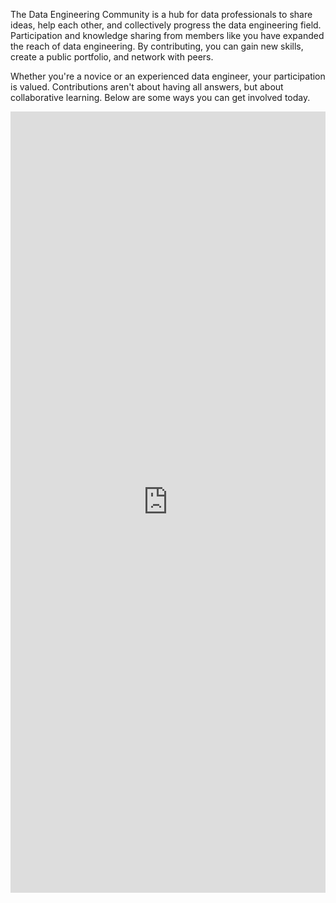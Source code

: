The Data Engineering Community is a hub for data professionals to share ideas, help each other, and collectively progress the data engineering field. Participation and knowledge sharing from members like you have expanded the reach of data engineering. By contributing, you can gain new skills, create a public portfolio, and network with peers.

Whether you're a novice or an experienced data engineer, your participation is valued. Contributions aren't about having all answers, but about collaborative learning. Below are some ways you can get involved today.

<iframe src="https://tally.so/embed/wQeO7G?alignLeft=1&hideTitle=1&dynamicHeight=1" loading="lazy" width="100%" height="1250" frameborder="0" marginheight="0" marginwidth="0" scrolling="no" title="Data Engineering - Get Involved"></iframe>